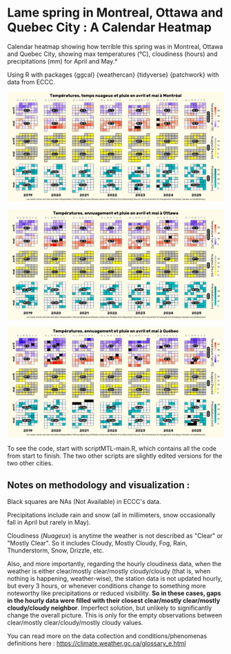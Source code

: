 # Lame spring in Montreal, Ottawa and Quebec City : A Calendar Heatmap
Calendar heatmap showing how terrible this spring was in Montreal, Ottawa and Quebec City, showing max temperatures (°C), cloudiness (hours) and precipitations (mm) for April and May.°

Using R with packages {ggcal} {weathercan} {tidyverse} {patchwork} with data from ECCC. 

![Montreal](https://github.com/datacarvel/lamespring/blob/main/MTL.png "Montreal")

![Ottawa](https://github.com/datacarvel/lamespring/blob/main/OTT.png "Ottawa")

![Quebec City](https://github.com/datacarvel/lamespring/blob/main/QC.png "Quebec City")

To see the code, start with scriptMTL-main.R, which contains all the code from start to finish. The two other scripts are slightly edited versions for the two other cities.

## Notes on methodology and visualization :

Black squares are NAs (Not Available) in ECCC's data. 

Precipitations include rain and snow (all in millimeters, snow occasionally fall in April but rarely in May). 

Cloudiness (_Nuageux_) is anytime the weather is not described as "Clear" or "Mostly Clear". So it includes Cloudy, Mostly Cloudy, Fog, Rain, Thunderstorm, Snow, Drizzle, etc. 

Also, and more importantly, regarding the hourly cloudiness data, when the weather is either clear/mostly clear/mostly cloudy/cloudy (that is, when nothing is happening, weather-wise), the station data is not updated hourly, but every 3 hours, or whenever conditions change to something more noteworthy like precipitations or reduced visibility. **So in these cases, gaps in the hourly data were filled with their closest clear/mostly clear/mostly cloudy/cloudy neighbor**. Imperfect solution, but unlikely to significantly change the overall picture. This is only for the empty observations between clear/mostly clear/cloudy/mostly cloudy values. 

You can read more on the data collection and conditions/phenomenas definitions here : https://climate.weather.gc.ca/glossary_e.html
